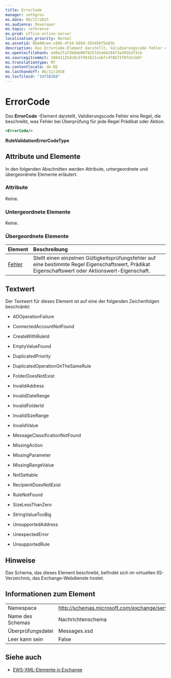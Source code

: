 ```yaml
---
title: ErrorCode
manager: sethgros
ms.date: 09/17/2015
ms.audience: Developer
ms.topic: reference
ms.prod: office-online-server
localization_priority: Normal
ms.assetid: 0bb00cee-c66b-4f34-b99d-355458f5e83b
description: Das ErrorCode-Element darstellt, Validierungscode Fehler eine Regel, die beschreibt, was Fehler bei Überprüfung für jede Regel Prädikat oder Aktion.
ms.openlocfilehash: ed8e2fa72b0eb007925742e6d194f3a391b3f3cb
ms.sourcegitcommit: 34041125dc8c5f993b21cebfc4f8b72f0fd2cb6f
ms.translationtype: MT
ms.contentlocale: de-DE
ms.lasthandoff: 06/11/2018
ms.locfileid: "19758268"
---
```

# <a name="errorcode"></a>ErrorCode

Das **ErrorCode** -Element darstellt, Validierungscode Fehler eine Regel, die beschreibt, was Fehler bei Überprüfung für jede Regel Prädikat oder Aktion. 
  
```XML
<ErrorCode/>
```

 **RuleValidationErrorCodeType**
## <a name="attributes-and-elements"></a>Attribute und Elemente

In den folgenden Abschnitten werden Attribute, untergeordnete und übergeordnete Elemente erläutert.
  
### <a name="attributes"></a>Attribute

Keine.
  
### <a name="child-elements"></a>Untergeordnete Elemente

Keine.
  
### <a name="parent-elements"></a>Übergeordnete Elemente

|**Element**|**Beschreibung**|
|:-----|:-----|
|[Fehler](error.md) <br/> |Stellt einen einzelnen Gültigkeitsprüfungsfehler auf eine bestimmte Regel Eigenschaftswert, Prädikat Eigenschaftswert oder Aktionswert-Eigenschaft.  <br/> |
   
## <a name="text-value"></a>Textwert

Der Textwert für dieses Element ist auf eine der folgenden Zeichenfolgen beschränkt:
  
- ADOperationFailure
    
- ConnectedAccountNotFound
    
- CreateWithRuleId
    
- EmptyValueFound
    
- DuplicatedPriority
    
- DuplicatedOperationOnTheSameRule
    
- FolderDoesNotExist
    
- InvalidAddress
    
- InvalidDateRange
    
- InvalidFolderId
    
- InvalidSizeRange
    
- InvalidValue
    
- MessageClassificationNotFound
    
- MissingAction
    
- MissingParameter
    
- MissingRangeValue
    
- NotSettable
    
- RecipientDoesNotExist
    
- RuleNotFound
    
- SizeLessThanZero
    
- StringValueTooBig
    
- UnsupportedAddress
    
- UnexpectedError
    
- UnsupportedRule
    
## <a name="remarks"></a>Hinweise

Das Schema, das dieses Element beschreibt, befindet sich im virtuellen IIS-Verzeichnis, das Exchange-Webdienste hostet.
  
## <a name="element-information"></a>Informationen zum Element

|||
|:-----|:-----|
|Namespace  <br/> |http://schemas.microsoft.com/exchange/services/2006/messages  <br/> |
|Name des Schemas  <br/> |Nachrichtenschema  <br/> |
|Überprüfungsdatei  <br/> |Messages.xsd  <br/> |
|Leer kann sein  <br/> |False  <br/> |
   
## <a name="see-also"></a>Siehe auch



- [EWS-XML-Elemente in Exchange](ews-xml-elements-in-exchange.md)

